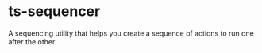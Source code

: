 # ts-sequencer
A sequencing utility that helps you create a sequence of actions to run one after the other.
